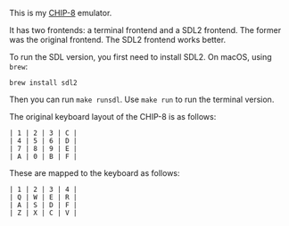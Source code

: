 This is my [CHIP-8](https://en.wikipedia.org/wiki/CHIP-8) emulator.

It has two frontends: a terminal frontend and a SDL2 frontend. The former was
the original frontend. The SDL2 frontend works better.

To run the SDL version, you first need to install SDL2. On macOS, using `brew`:

```
brew install sdl2
```

Then you can run `make runsdl`. Use `make run` to run the terminal version.

The original keyboard layout of the CHIP-8 is as follows:

```
| 1 | 2 | 3 | C |
| 4 | 5 | 6 | D |
| 7 | 8 | 9 | E |
| A | 0 | B | F |
```

These are mapped to the keyboard as follows:

```
| 1 | 2 | 3 | 4 |
| Q | W | E | R |
| A | S | D | F |
| Z | X | C | V |
```
